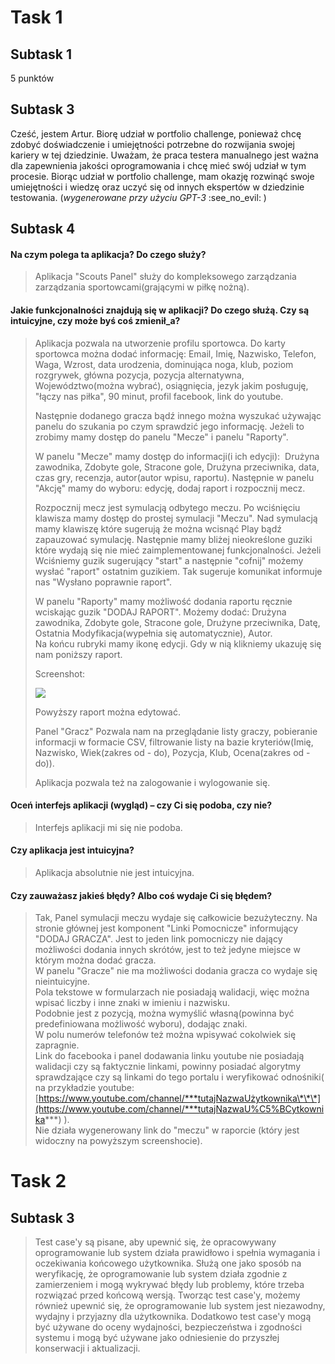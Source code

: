 # Task 1

## Subtask 1

5 punktów

## Subtask 3

Cześć, jestem Artur. Biorę udział w portfolio challenge, ponieważ chcę zdobyć doświadczenie i umiejętności potrzebne do rozwijania swojej kariery w tej dziedzinie. Uważam, że praca testera manualnego jest ważna dla zapewnienia jakości oprogramowania i chcę mieć swój udział w tym procesie. Biorąc udział w portfolio challenge, mam okazję rozwinąć swoje umiejętności i wiedzę oraz uczyć się od innych ekspertów w dziedzinie testowania. (_wygenerowane przy użyciu GPT-3_ :see\_no\_evil: )

## Subtask 4

#### Na czym polega ta aplikacja? Do czego służy?

> Aplikacja "Scouts Panel" służy do kompleksowego zarządzania zarządzania sportowcami(grającymi w piłkę nożną).

#### Jakie funkcjonalności znajdują się w aplikacji? Do czego służą. Czy są intuicyjne, czy może byś coś zmienił\_a?

> Aplikacja pozwala na utworzenie profilu sportowca. Do karty sportowca można dodać informację: Email, Imię, Nazwisko, Telefon, Waga, Wzrost, data urodzenia, dominująca noga, klub, poziom rozgrywek, główna pozycja, pozycja alternatywna, Województwo(można wybrać), osiągnięcia, jezyk jakim posługuję, "łączy nas piłka", 90 minut, profil facebook, link do youtube.
> 
> Następnie dodanego gracza bądź innego można wyszukać używając panelu do szukania po czym sprawdzić jego informację. Jeżeli to zrobimy mamy dostęp do panelu "Mecze" i panelu "Raporty". 
> 
> W panelu "Mecze" mamy dostęp do informacji(i ich edycji):  Drużyna zawodnika, Zdobyte gole, Stracone gole, Drużyna przeciwnika, data, czas gry, recenzja, autor(autor wpisu, raportu). Następnie w panelu "Akcję" mamy do wyboru: edycję, dodaj raport i rozpocznij mecz.
> 
> Rozpocznij mecz jest symulacją odbytego meczu. Po wciśnięciu klawisza mamy dostęp do prostej symulacji "Meczu". Nad symulacją mamy klawiszę które sugerują że można wcisnąć Play bądź zapauzować symulację. Następnie mamy bliżej nieokreślone guziki które wydają się nie mieć zaimplementowanej funkcjonalności. Jeżeli Wciśniemy guzik sugerujący "start" a następnie "cofnij" możemy wysłać "raport" ostatnim guzikiem. Tak sugeruje komunikat informuje nas "Wysłano poprawnie raport".
> 
> W panelu "Raporty" mamy możliwość dodania raportu ręcznie wciskając guzik "DODAJ RAPORT". Możemy dodać: Drużyna zawodnika, Zdobyte gole, Stracone gole, Drużyne przeciwnika, Datę, Ostatnia Modyfikacja(wypełnia się automatycznie), Autor.  
> Na końcu rubryki mamy ikonę edycji. Gdy w nią klikniemy ukazuję się nam poniższy raport.
> 
> Screenshot:
> 
> ![](https://user-images.githubusercontent.com/80460700/212973485-ca1bd078-2512-41ef-aa31-e0f2127a9d7e.png)
> 
> Powyższy raport można edytować.
> 
> Panel "Gracz" Pozwala nam na przeglądanie listy graczy, pobieranie informacji w formacie CSV, filtrowanie listy na bazie kryteriów(Imię, Nazwisko, Wiek(zakres od - do), Pozycja, Klub, Ocena(zakres od - do)).
> 
> Aplikacja pozwala też na zalogowanie i wylogowanie się.  

#### Oceń interfejs aplikacji (wygląd) – czy Ci się podoba, czy nie?

> Interfejs aplikacji mi się nie podoba.

#### Czy aplikacja jest intuicyjna?

> Aplikacja absolutnie nie jest intuicyjna.

#### Czy zauważasz jakieś błędy? Albo coś wydaje Ci się błędem?

> Tak, Panel symulacji meczu wydaje się całkowicie bezużyteczny. Na stronie głównej jest komponent "Linki Pomocnicze" informujący "DODAJ GRACZA". Jest to jeden link pomocniczy nie dający możliwości dodania innych skrótów, jest to też jedyne miejsce w którym można dodać gracza.  
> W panelu "Gracze" nie ma możliwości dodania gracza co wydaje się nieintuicyjne.   
> Pola tekstowe w formularzach nie posiadają walidacji, więc można wpisać liczby i inne znaki w imieniu i nazwisku.  
> Podobnie jest z pozycją, można wymyślić własną(powinna być predefiniowana możliwość wyboru), dodając znaki.  
> W polu numerów telefonów też można wpisywać cokolwiek się zapragnie.  
> Link do facebooka i panel dodawania linku youtube nie posiadają walidacji czy są faktycznie linkami, powinny posiadać algorytmy sprawdzające czy są linkami do tego portalu i weryfikować odnośniki( na przykładzie youtube: [https://www.youtube.com/channel/***tutajNazwaUżytkownika\*\*\*](https://www.youtube.com/channel/***tutajNazwaU%C5%BCytkownika***) ).  
> Nie działa wygenerowany link do "meczu" w raporcie (który jest widoczny na powyższym screenshocie).

# Task 2

## Subtask 3

> Test case'y są pisane, aby upewnić się, że opracowywany oprogramowanie lub system działa prawidłowo i spełnia wymagania i oczekiwania końcowego użytkownika. Służą one jako sposób na weryfikację, że oprogramowanie lub system działa zgodnie z zamierzeniem i mogą wykrywać błędy lub problemy, które trzeba rozwiązać przed końcową wersją. Tworząc test case'y, możemy również upewnić się, że oprogramowanie lub system jest niezawodny, wydajny i przyjazny dla użytkownika. Dodatkowo test case'y mogą być używane do oceny wydajności, bezpieczeństwa i zgodności systemu i mogą być używane jako odniesienie do przyszłej konserwacji i aktualizacji.

